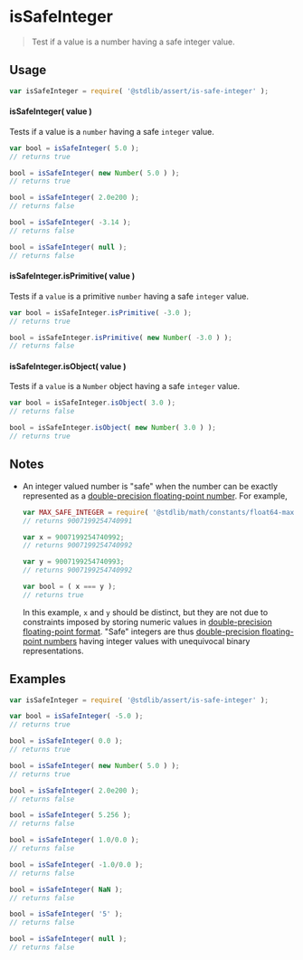 # isSafeInteger

> Test if a value is a number having a safe integer value.


<section class="usage">

## Usage

``` javascript
var isSafeInteger = require( '@stdlib/assert/is-safe-integer' );
```


#### isSafeInteger( value )

Tests if a value is a `number` having a safe `integer` value.

<!-- eslint-disable no-new-wrappers -->

``` javascript
var bool = isSafeInteger( 5.0 );
// returns true

bool = isSafeInteger( new Number( 5.0 ) );
// returns true

bool = isSafeInteger( 2.0e200 );
// returns false

bool = isSafeInteger( -3.14 );
// returns false

bool = isSafeInteger( null );
// returns false
```

#### isSafeInteger.isPrimitive( value )

Tests if a `value` is a primitive `number` having a safe `integer` value.

<!-- eslint-disable no-new-wrappers -->

``` javascript
var bool = isSafeInteger.isPrimitive( -3.0 );
// returns true

bool = isSafeInteger.isPrimitive( new Number( -3.0 ) );
// returns false
```

#### isSafeInteger.isObject( value )

Tests if a `value` is a `Number` object having a safe `integer` value.

<!-- eslint-disable no-new-wrappers -->

``` javascript
var bool = isSafeInteger.isObject( 3.0 );
// returns false

bool = isSafeInteger.isObject( new Number( 3.0 ) );
// returns true
```

</section>

<!-- /.usage -->


<section class="notes">

## Notes

* An integer valued number is "safe" when the number can be exactly represented as a [double-precision floating-point number][ieee754]. For example,

  ``` javascript
  var MAX_SAFE_INTEGER = require( '@stdlib/math/constants/float64-max-safe-integer' );
  // returns 9007199254740991

  var x = 9007199254740992;
  // returns 9007199254740992

  var y = 9007199254740993;
  // returns 9007199254740992

  var bool = ( x === y );
  // returns true
  ```

  In this example, `x` and `y` should be distinct, but they are not due to constraints imposed by storing numeric values in [double-precision floating-point format][ieee754]. "Safe" integers are thus [double-precision floating-point numbers][ieee754] having integer values with unequivocal binary representations.

</section>

<!-- /.notes -->


<section class="examples">

## Examples

<!-- eslint-disable no-new-wrappers -->

``` javascript
var isSafeInteger = require( '@stdlib/assert/is-safe-integer' );

var bool = isSafeInteger( -5.0 );
// returns true

bool = isSafeInteger( 0.0 );
// returns true

bool = isSafeInteger( new Number( 5.0 ) );
// returns true

bool = isSafeInteger( 2.0e200 );
// returns false

bool = isSafeInteger( 5.256 );
// returns false

bool = isSafeInteger( 1.0/0.0 );
// returns false

bool = isSafeInteger( -1.0/0.0 );
// returns false

bool = isSafeInteger( NaN );
// returns false

bool = isSafeInteger( '5' );
// returns false

bool = isSafeInteger( null );
// returns false
```

</section>

<!-- /.examples -->


<section class="links">

[ieee754]: https://en.wikipedia.org/wiki/IEEE_754-1985

</section>

<!-- /.links -->
